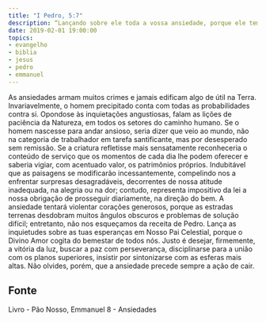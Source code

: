 ```yaml
---
title: "I Pedro, 5:7"
description: “Lançando sobre ele toda a vossa ansiedade, porque ele tem cuidado de vós.”
date: 2019-02-01 19:00:00
topics: 
- evangelho
- biblia
- jesus
- pedro
- emmanuel
---
```


As ansiedades armam muitos crimes e jamais edificam algo de útil na
Terra.
Invariavelmente, o homem precipitado conta com todas as probabilidades
contra si.
Opondo­se às inquietações angustiosas, falam as lições de paciência da
Natureza, em todos os setores do caminho humano.
Se o homem nascesse para andar ansioso, seria dizer que veio ao mundo,
não na categoria de trabalhador em tarefa santificante, mas por desesperado sem
remissão.
Se a criatura refletisse mais sensatamente reconheceria o conteúdo de
serviço que os momentos de cada dia lhe podem oferecer e saberia vigiar, com
acentuado valor, os patrimônios próprios.
Indubitável que as paisagens se modificarão incessantemente, compelindo­
nos a enfrentar surpresas desagradáveis, decorrentes de nossa atitude inadequada, na
alegria ou na dor; contudo, representa impositivo da lei a nossa obrigação de
prosseguir diariamente, na direção do bem.
A ansiedade tentará violentar corações generosos, porque as estradas
terrenas desdobram muitos ângulos obscuros e problemas de solução difícil;
entretanto, não nos esqueçamos da receita de Pedro.
Lança as inquietudes sobre as tuas esperanças em Nosso Pai Celestial,
porque o Divino Amor cogita do bem­estar de todos nós.
Justo é desejar, firmemente, a vitória da luz, buscar a paz com
perseverança, disciplinar­se para a união com os planos superiores, insistir por
sintonizar­se com as esferas mais altas. Não olvides, porém, que a ansiedade precede
sempre a ação de cair.




## Fonte
Livro - Pão Nosso, Emmanuel
8 - Ansiedades
